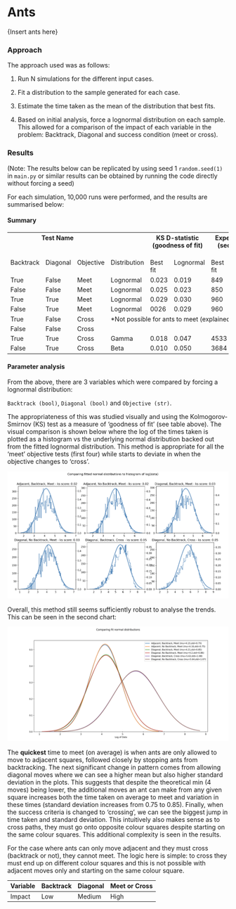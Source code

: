 # Ants
{Insert ants here}

### **Approach**
The approach used was as follows:

1) Run N simulations for the different input cases.

2) Fit a distribution to the sample generated for each case.

3) Estimate the time taken as the mean of the distribution that best fits.

4) Based on initial analysis, force a lognormal distribution on each sample. This allowed for a comparison of the impact of each variable in the problem: Backtrack, Diagonal and success condition (meet or cross).

### **Results**

(Note: The results below can be replicated by using seed 1 `random.seed(1)` in `main.py` or similar results can be obtained by running the code directly without forcing a seed)

For each simulation, 10,000 runs were performed, and the results are summarised below:

#### **Summary**
<table><tr><th colspan="3" valign="top">Test Name</th><th valign="top"></th><th colspan="2" valign="top">KS D-statistic (goodness of fit)</th><th colspan="2" valign="top">Expected time (seconds) to meet</th></tr>
<tr><td valign="top">Backtrack</td><td valign="top">Diagonal</td><td valign="top">Objective</td><td valign="top">Distribution</td><td valign="top">Best fit</td><td valign="top">Lognormal</td><td valign="top">Best fit</td><td valign="top">lognormal</td></tr>
<tr><td valign="top">True</td><td valign="top">False</td><td valign="top">Meet</td><td valign="top">Lognormal</td><td valign="top">0.023</td><td valign="top">0.019</td><td valign="top">849</td><td valign="top">842</td></tr>
<tr><td valign="top">False</td><td valign="top">False</td><td valign="top">Meet</td><td valign="top">Lognormal</td><td valign="top">0.025</td><td valign="top">0.023</td><td valign="top">850</td><td valign="top">845</td></tr>
<tr><td valign="top">True</td><td valign="top">True</td><td valign="top">Meet</td><td valign="top">Lognormal</td><td valign="top">0.029</td><td valign="top">0.030</td><td valign="top">960</td><td valign="top">963</td></tr>
<tr><td valign="top">False</td><td valign="top">True</td><td valign="top">Meet</td><td valign="top">Lognormal</td><td valign="top">0026</td><td valign="top">0.029</td><td valign="top">960</td><td valign="top">960</td></tr>
<tr><td valign="top">True</td><td valign="top">False</td><td valign="top">Cross</td><td colspan="5" rowspan="2" valign="top">*Not possible for ants to meet (explained below)</td></tr>
<tr><td valign="top">False</td><td valign="top">False</td><td valign="top">Cross</td></tr>
<tr><td valign="top">True</td><td valign="top">True</td><td valign="top">Cross</td><td valign="top">Gamma</td><td valign="top">0.018</td><td valign="top">0.047</td><td valign="top">4533</td><td valign="top">5016</td></tr>
<tr><td valign="top">False</td><td valign="top">True</td><td valign="top">Cross</td><td valign="top">Beta</td><td valign="top">0.010</td><td valign="top">0.050</td><td valign="top">3684</td><td valign="top">5012</td></tr>
</table>

#### **Parameter analysis**

From the above, there are 3 variables which were compared by forcing a lognormal distribution: 

`Backtrack (bool)`, `Diagonal (bool)` and `Objective (str)`. 

The appropriateness of this was studied visually and using the Kolmogorov-Smirnov (KS) test as a measure of ‘goodness of fit’ (see table above). The visual comparison is shown below where the log of the times taken is plotted as a histogram vs the underlying normal distribution backed out from the fitted lognormal distribution. This method is appropriate for all the ‘meet’ objective tests (first four) while starts to deviate in when the objective changes to ‘cross’.

![image info](./imgs/lognormal_fits.png)

Overall, this method still seems sufficiently robust to analyse the trends. This can be seen in the second chart:

![image info](./imgs/lognormal_comparison.png)

The **quickest** time to meet (on average) is when ants are only allowed to move to adjacent squares, followed closely by stopping ants from backtracking. The next significant change in pattern comes from allowing diagonal moves where we can see a higher mean but also higher standard deviation in the plots. This suggests that despite the theoretical min (4 moves) being lower, the additional moves an ant can make from any given square increases both the time taken on average to meet and variation in these times (standard deviation increases from 0.75 to 0.85). Finally, when the success criteria is changed to ‘crossing’, we can see the biggest jump in time taken and standard deviation. This intuitively also makes sense as to cross paths, they must go onto opposite colour squares despite starting on the same colour squares. This additional complexity is seen in the results.

For the case where ants can only move adjacent and they must cross (backtrack or not), they cannot meet. The logic here is simple: to cross they must end up on different colour squares and this is not possible with adjacent moves only and starting on the same colour square. 


|Variable|Backtrack|Diagonal|Meet or Cross|
| :- | :- | :- | :- |
|Impact|Low|Medium|High|
